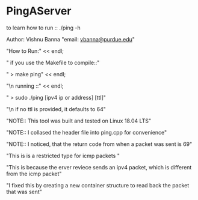 # PingAServer
to learn how to run :: ./ping -h


 Author: Vishnu Banna
"email:  vbanna@purdue.edu"

"How to Run:" << endl; 

" if you use the Makefile to compile::"

" > make ping" << endl;

"\n running ::" << endl;

" > sudo ./ping [ipv4 ip or address] [ttl]" 

"\n if no ttl is provided, it defaults to 64" 


"NOTE:: This tool was built and tested on Linux 18.04 LTS"

"NOTE:: I collased the header file into ping.cpp for convenience"

"NOTE:: I noticed, that the return code from when a packet was sent is 69" 

  "This is is a restricted type for icmp packets " 
  
  "This is because the erver reviece sends an ipv4 packet, which is different from the icmp packet" 
  
  "I fixed this by creating a new container structure to read back the packet that was sent" 
  
